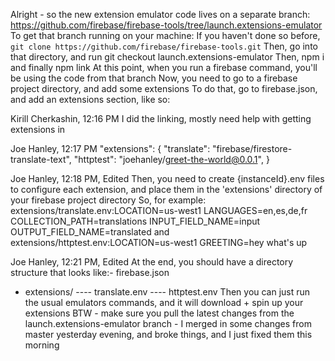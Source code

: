 Alright - so the new extension emulator code lives on a separate branch: https://github.com/firebase/firebase-tools/tree/launch.extensions-emulator
To get that branch running on your machine:
If you haven't done so before, `git clone https://github.com/firebase/firebase-tools.git`
Then, go into that directory, and run git checkout launch.extensions-emulator
Then, npm i
and finally npm link
At this point, when you run a firebase command, you'll be using the code from that branch
Now, you need to go to a firebase project directory, and add some extensions
To do that, go to firebase.json, and add an extensions section, like so:

Kirill Cherkashin, 12:16 PM
I did the linking, mostly need help with getting extensions in

Joe Hanley, 12:17 PM
"extensions": {
"translate": "firebase/firestore-translate-text",
"httptest": "joehanley/greet-the-world@0.0.1",
}

Joe Hanley, 12:18 PM, Edited
Then, you need to create {instanceId}.env files to configure each extension, and place them in the 'extensions' directory of your firebase project directory
So, for example:
extensions/translate.env:LOCATION=us-west1
LANGUAGES=en,es,de,fr
COLLECTION_PATH=translations
INPUT_FIELD_NAME=input
OUTPUT_FIELD_NAME=translated
and extensions/httptest.env:LOCATION=us-west1
GREETING=hey what's up

Joe Hanley, 12:21 PM, Edited
At the end, you should have a directory structure that looks like:- firebase.json
- extensions/
  ---- translate.env
  ---- httptest.env
  Then you can just run the usual emulators commands, and it will download + spin up your extensions
  BTW - make sure you pull the latest changes from the launch.extensions-emulator branch - I merged in some changes from master yesterday evening, and broke things, and I just fixed them this morning

